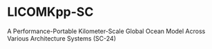 # LICOMKpp-SC
 A Performance-Portable Kilometer-Scale Global Ocean Model Across Various Architecture Systems (SC-24)
